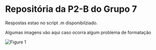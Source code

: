 
# Repositória da P2-B do Grupo 7 
Respostas estao no script .m disponibilziado.

Algumas imagens vão aqui caso ocorra algum problema de formatação

![Figure 1]("C:\Users\joaop\Desktop\1.png")
